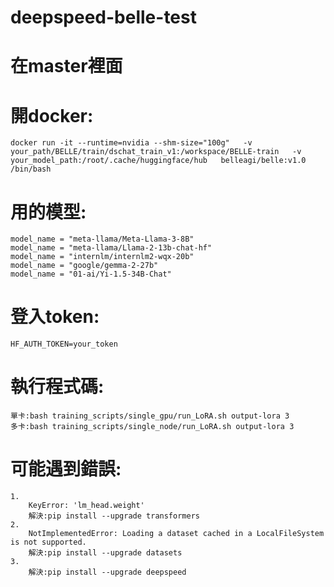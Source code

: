 
# deepspeed-belle-test
在master裡面
=======
# 開docker:
	docker run -it --runtime=nvidia --shm-size="100g"   -v your_path/BELLE/train/dschat_train_v1:/workspace/BELLE-train   -v your_model_path:/root/.cache/huggingface/hub   belleagi/belle:v1.0 /bin/bash

# 用的模型:
	model_name = "meta-llama/Meta-Llama-3-8B"
	model_name = "meta-llama/Llama-2-13b-chat-hf"
	model_name = "internlm/internlm2-wqx-20b"
	model_name = "google/gemma-2-27b"
	model_name = "01-ai/Yi-1.5-34B-Chat"

# 登入token:
	HF_AUTH_TOKEN=your_token

# 執行程式碼:
	單卡:bash training_scripts/single_gpu/run_LoRA.sh output-lora 3
	多卡:bash training_scripts/single_node/run_LoRA.sh output-lora 3

# 可能遇到錯誤:
	1.
		KeyError: 'lm_head.weight'
		解決:pip install --upgrade transformers
	2.
		NotImplementedError: Loading a dataset cached in a LocalFileSystem is not supported.
		解決:pip install --upgrade datasets
	3.
		解決:pip install --upgrade deepspeed
